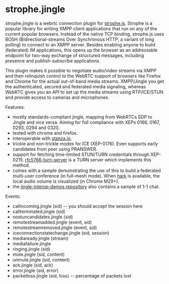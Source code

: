 strophe.jingle
==============

strophe.jingle is a webrtc connection plugin for [strophe.js](http://strophe.im/strophejs/). Strophe is a popular library for writing XMPP client applications that run on any of the current popular browsers. Instead of the native TCP binding, strophe.js uses BOSH (Bidirectional-streams Over Synchronous HTTP, a variant of long polling) to connect to an XMPP server. Besides enabling anyone to build (federated) IM applications, this opens up the browser as an addressable endpoint for two-way exchange of structured messages, including presence and publish-subscribe applications.

This plugin makes it possible to negotiate audio/video streams via XMPP and then relinquish control to the WebRTC support of browsers like Firefox and Chrome for the actual out-of-band media streams. XMPP/Jingle you get the authenticated, secured and federated media signaling, whereas WebRTC gives you an API to set up the media streams using RTP/ICE/STUN and provide access to cameras and microphones.

Features:
- mostly standards-compliant jingle, mapping from WebRTCs SDP to Jingle and vice versa. Aiming for full compliance with XEPs 0166, 0167, 0293, 0294 and 0320.
- tested with chrome and firefox.
- interoperable with [stanza.io](https://github.com/legastero/stanza.io).
- trickle and non-trickle modes for ICE (XEP-0176). Even supports early candidates from peer using PRANSWER.
- support for fetching time-limited STUN/TURN credentials through XEP-0215. [rfc5766-turn-server](https://code.google.com/p/rfc5766-turn-server/) is a TURN server which implements this method.
- comes with a sample demonstrating the use of this to build a federated multi-user conference (in full-mesh mode). When [hark](https://github.com/latentflip/hark) is available, the local audio volume is visualized (in Chrome M29+).
- the [jingle-interop-demos repository](https://github.com/legastero/jingle-interop-demos/tree/gh-pages/strophejingle) also contains a sample of 1-1 chat.

Events:
- callincoming.jingle (sid) -- you should accept the session here
- callterminated.jingle (sid)
- nostuncandidates.jingle (sid)
- remotestreamadded.jingle (event, sid)
- remotestreamremoved.jingle (event, sid)
- iceconnectionstatechange.jingle (sid, session)
- mediaready.jingle (stream)
- mediafailure.jingle
- ringing.jingle (sid)
- mute.jingle (sid, content)
- unmute.jingle (sid, content)
- ack.jingle (sid, ack)
- error.jingle (sid, error)
- packetloss.jingle (sid, loss) -- percentage of packets lost
